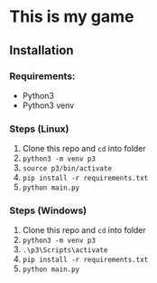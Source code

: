# This is my game

## Installation
### Requirements:
- Python3
- Python3 venv

### Steps (Linux)
1. Clone this repo and `cd` into folder
2. `python3 -m venv p3`
3. `source p3/bin/activate`
4. `pip install -r requirements.txt`
5. `python main.py`

### Steps (Windows)
1. Clone this repo and `cd` into folder
2. `python3 -m venv p3`
3. `.\p3\Scripts\activate`
4. `pip install -r requirements.txt`
5. `python main.py`
